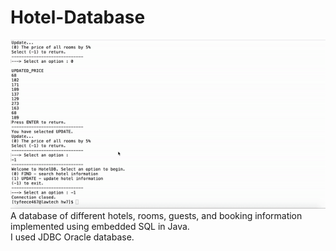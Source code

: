 # Hotel-Database
![](databasehw7.gif) \
A database of different hotels, rooms, guests, and booking information implemented using embedded SQL in Java. \
I used JDBC Oracle database.

